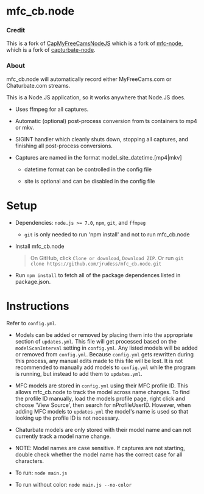 mfc_cb.node
==========

### Credit ###

This is a fork of [CapMyFreeCamsNodeJS](https://github.com/pusspounder/CapMyFreeCamsNodeJS) which is a fork of [mfc-node](https://github.com/sstativa/mfc-node), which is a fork of [capturbate-node](https://github.com/SN4T14/capturebate-node).

### About ###

mfc_cb.node will automatically record either MyFreeCams.com or Chaturbate.com streams.

This is a Node.JS application, so it works anywhere that Node.JS does.

* Uses ffmpeg for all captures.

* Automatic (optional) post-process conversion from ts containers to mp4 or mkv.

* SIGINT handler which cleanly shuts down, stopping all captures, and finishing all post-process conversions.

* Captures are named in the format model_site_datetime.[mp4|mkv]

  * datetime format can be controlled in the config file

  * site is optional and can be disabled in the config file

Setup
==========

* Dependencies: `node.js >= 7.0`, `npm`, `git`, and `ffmpeg`

  * `git` is only needed to run 'npm install' and not to run mfc_cb.node

* Install mfc_cb.node
  >On GitHub, click `Clone or download`, `Download ZIP`.
  >Or run `git clone https://github.com/jrudess/mfc_cb.node.git`

* Run `npm install` to fetch all of the package dependences listed in package.json.

Instructions
===========

Refer to `config.yml`.

* Models can be added or removed by placing them into the appropriate section of `updates.yml`.  This file will get processed based on the `modelScanInterval` setting in `config.yml`.  Any listed models will be added or removed from `config.yml`. Because `config.yml` gets rewritten during this process, any manual edits made to this file will be lost.  It is not recommended to manually add models to `config.yml` while the program is running, but instead to add them to `updates.yml`.

* MFC models are stored in `config.yml` using their MFC profile ID.  This allows mfc_cb.node to track the model across name changes.  To find the profile ID manually, load the models profile page, right click and choose 'View Source', then search for nProfileUserID.  However, when adding MFC models to `updates.yml` the model's name is used so that looking up the profile ID is not necessary.

* Chaturbate models are only stored with their model name and can not currently track a model name change.

* NOTE: Model names are case sensitive.  If captures are not starting, double check whether the model name has the correct case for all characters.

* To run: `node main.js`
* To run without color: `node main.js --no-color`

